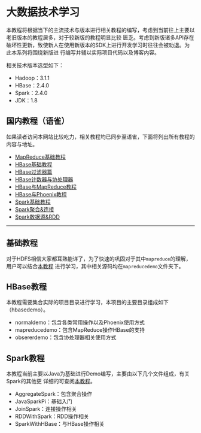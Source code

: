 # 大数据技术学习  

本教程将根据当下的主流技术与版本进行相关教程的编写，考虑到当前往上主要以老旧版本的教程居多，对于较新版的教程明显比较
匮乏。考虑到新版诸多API存在破坏性更新，致使新人在使用新版本的SDK上进行开发学习时往往会被劝退。为此本系列将围绕新版进
行编写并辅以实际项目代码以及博客内容。  

相关技术版本选型如下：  
* Hadoop：3.1.1  
* HBase：2.4.0  
* Spark：2.4.0  
* JDK：1.8

## 国内教程（语雀）  

如果读者访问本网站比较吃力，相关教程均已同步至语雀，下面将列出所有教程的内容与地址。  

* [MapReduce基础教程](https://www.yuque.com/guduxiaosheng/bigdata/mapreduce_basic)  
* [HBase基础教程](https://www.yuque.com/guduxiaosheng/bigdata/hbase_basic)  
* [HBase过滤器篇](https://www.yuque.com/guduxiaosheng/bigdata/filter)  
* [HBase计数器与协处理器](https://www.yuque.com/guduxiaosheng/bigdata/hbaseobserver)  
* [HBase与MapReduce教程](https://www.yuque.com/guduxiaosheng/bigdata/mapreducewithhbase)  
* [HBase与Phoenix教程](https://www.yuque.com/guduxiaosheng/bigdata/hbasewithphoenix)  
* [Spark基础教程](https://www.yuque.com/guduxiaosheng/bigdata/spark_basic)  
* [Spark聚合&连接](https://www.yuque.com/guduxiaosheng/bigdata/agg_inner)  
* [Spark数据源&RDD](https://www.yuque.com/guduxiaosheng/bigdata/sourceandrdd)  


---

## 基础教程  

对于HDFS相信大家都耳熟能详了，为了快速的巩固对于其中`mapreduce`的理解，用户可以结合[本教程](/docs/MapReduceBasic.md)
进行学习，其中相关源码均在`mapreducedemo`文件夹下。  

## HBase教程  

本教程需要集合实际的项目目录进行学习，本项目的主要目录组成如下（hbasedemo）。  

* normaldemo：包含各类常用操作以及Phoenix使用方式  
* mapreducedemo：包含MapReduce操作HBase的支持  
* obsererdemo：包含协处理器相关使用方式  

## Spark教程  

本教程当前主要以Java为基础进行Demo编写，主要由以下几个文件组成，有关Spark的其他更
详细的可查阅[本教程](/sparkdemo/ReadMe.md)。    

* AggregateSpark：包含聚合操作
* JavaSparkPi：基础入门  
* JoinSpark：连接操作相关  
* RDDWithSpark：RDD操作相关  
* SparkWithHBase：与HBase操作相关  
